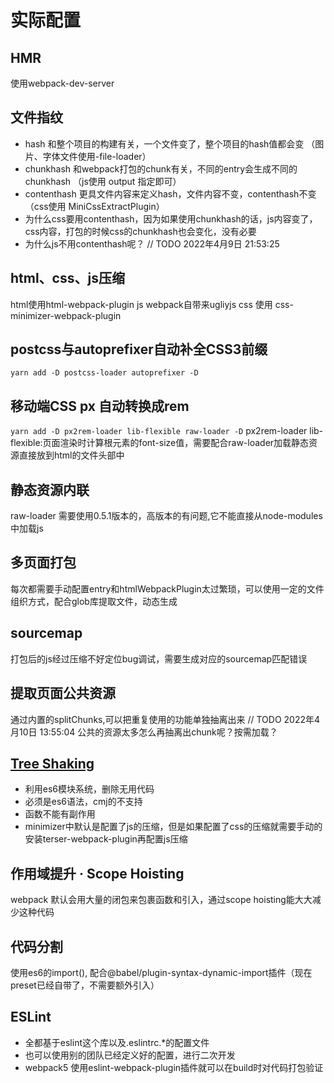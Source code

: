 # 实际配置

## HMR

使用webpack-dev-server

## 文件指纹

- hash 和整个项目的构建有关，一个文件变了，整个项目的hash值都会变 （图片、字体文件使用-file-loader）
- chunkhash 和webpack打包的chunk有关，不同的entry会生成不同的chunkhash （js使用 output 指定即可）
- contenthash 更具文件内容来定义hash，文件内容不变，contenthash不变 （css使用 MiniCssExtractPlugin）
- 为什么css要用contenthash，因为如果使用chunkhash的话，js内容变了，css内容，打包的时候css的chunkhash也会变化，没有必要
- 为什么js不用contenthash呢？ // TODO 2022年4月9日 21:53:25

## html、css、js压缩

html使用html-webpack-plugin
js webpack自带来ugliyjs
css 使用 css-minimizer-webpack-plugin

## postcss与autoprefixer自动补全CSS3前缀

`yarn add -D postcss-loader autoprefixer -D`

## 移动端CSS px 自动转换成rem

`yarn add -D px2rem-loader lib-flexible raw-loader -D`
px2rem-loader
lib-flexible:页面渲染时计算根元素的font-size值，需要配合raw-loader加载静态资源直接放到html的文件头部中

## 静态资源内联

raw-loader 需要使用0.5.1版本的，高版本的有问题,它不能直接从node-modules中加载js

## 多页面打包

每次都需要手动配置entry和htmlWebpackPlugin太过繁琐，可以使用一定的文件组织方式，配合glob库提取文件，动态生成

## sourcemap

打包后的js经过压缩不好定位bug调试，需要生成对应的sourcemap匹配错误

## 提取页面公共资源

通过内置的splitChunks,可以把重复使用的功能单独抽离出来 // TODO 2022年4月10日 13:55:04 公共的资源太多怎么再抽离出chunk呢？按需加载？

## [Tree Shaking](https://juejin.cn/post/7004297344300777502)

- 利用es6模块系统，删除⽆⽤代码
- 必须是es6语法，cmj的不支持
- 函数不能有副作用
- minimizer中默认是配置了js的压缩，但是如果配置了css的压缩就需要手动的安装terser-webpack-plugin再配置js压缩

## 作用域提升 · Scope Hoisting

webpack 默认会用大量的闭包来包裹函数和引入，通过scope hoisting能大大减少这种代码

## 代码分割

使用es6的import(), 配合@babel/plugin-syntax-dynamic-import插件（现在preset已经自带了，不需要额外引入）

## ESLint

- 全都基于eslint这个库以及.eslintrc.*的配置文件
- 也可以使用别的团队已经定义好的配置，进行二次开发
- webpack5 使用eslint-webpack-plugin插件就可以在build时对代码打包验证
